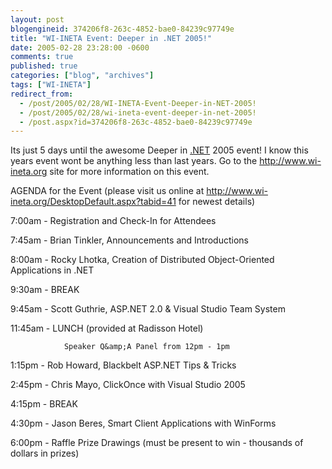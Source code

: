 ```yaml
---
layout: post
blogengineid: 374206f8-263c-4852-bae0-84239c97749e
title: "WI-INETA Event: Deeper in .NET 2005!"
date: 2005-02-28 23:28:00 -0600
comments: true
published: true
categories: ["blog", "archives"]
tags: ["WI-INETA"]
redirect_from: 
  - /post/2005/02/28/WI-INETA-Event-Deeper-in-NET-2005!
  - /post/2005/02/28/wi-ineta-event-deeper-in-net-2005!
  - /post.aspx?id=374206f8-263c-4852-bae0-84239c97749e
---
```

<!-- more -->

Its just 5 days until the awesome Deeper in <a title=".NET" href="http://www.microsoft.com/net/" target="_blank">.NET</a> 2005 event! I know this years event wont be anything less than last years. Go to the <a href="http://www.wi-ineta.org">http://www.wi-ineta.org</a> site for more information on this event.


 AGENDA for the Event
 (please visit us online at <a href="http://www.wi-ineta.org/DesktopDefault.aspx?tabid=41" target="_blank">http://www.wi-ineta.org/DesktopDefault.aspx?tabid=41</a> for
 newest details)
 
 7:00am  - Registration and Check-In for Attendees
 
 7:45am  - Brian Tinkler, Announcements and Introductions
 
 8:00am  - Rocky Lhotka, Creation of Distributed Object-Oriented Applications in .NET
 
 9:30am  - BREAK
 
 9:45am  - Scott Guthrie, ASP.NET 2.0 &amp; Visual Studio Team System
 
 11:45am - LUNCH (provided at Radisson Hotel)
                
                Speaker Q&amp;A Panel from 12pm - 1pm
 
 1:15pm - Rob Howard, Blackbelt ASP.NET Tips &amp; Tricks
 
 2:45pm  - Chris Mayo, ClickOnce with Visual Studio 2005
 
 4:15pm - BREAK
 
 4:30pm  - Jason Beres, Smart Client Applications with WinForms
 
 6:00pm  - Raffle Prize Drawings (must be present to win - thousands of dollars in
 prizes)
